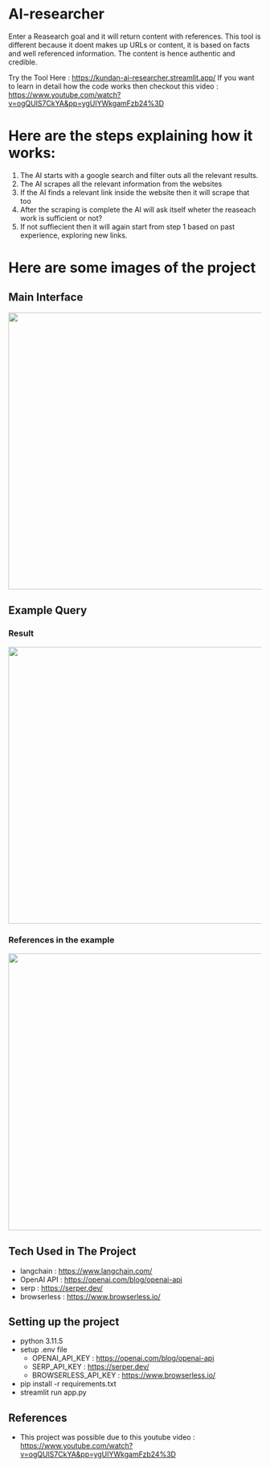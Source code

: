 # AI-researcher
Enter a Reasearch goal and it will return content with references. This tool is different because it doent makes up URLs or content, it is based on facts and well referenced information. The content is hence authentic and credible.

Try the Tool Here : https://kundan-ai-researcher.streamlit.app/
If you want to learn in detail how the code works then checkout this video : https://www.youtube.com/watch?v=ogQUlS7CkYA&pp=ygUIYWkgamFzb24%3D

# Here are the steps explaining how it works:

1. The AI starts with a google search and filter outs all the relevant results.
2. The AI scrapes all the relevant information from the websites
3. If the AI finds a relevant link inside the website then it will scrape that too
4. After the scraping is complete the AI will ask itself wheter the reaseach work is sufficient or not?
5. If not suffiecient then it will again start from step 1 based on past experience, exploring new links.

# Here are some images of the project

## Main Interface

<img src="https://github.com/kundank191/ai-researcher/assets/26672993/4f424ea1-8505-4f26-b909-ab44c12138a4" width="700" height="550"/>

## Example Query

### Result

<img src="https://github.com/kundank191/ai-researcher/assets/26672993/a17f59ce-f8b5-4f5b-8560-19b744e6a7ca" width="700" height="550"/>

### References in the example

<img src="https://github.com/kundank191/ai-researcher/assets/26672993/81239347-d47e-4ddd-949b-19219d90e9d4" width="700" height="550"/>


## Tech Used in The Project

* langchain : https://www.langchain.com/
* OpenAI API : https://openai.com/blog/openai-api
* serp : https://serper.dev/
* browserless : https://www.browserless.io/

## Setting up the project

* python 3.11.5
* setup .env file
    * OPENAI_API_KEY : https://openai.com/blog/openai-api
    * SERP_API_KEY : https://serper.dev/
    * BROWSERLESS_API_KEY : https://www.browserless.io/
* pip install -r requirements.txt
* streamlit run app.py

## References
* This project was possible due to this youtube video : https://www.youtube.com/watch?v=ogQUlS7CkYA&pp=ygUIYWkgamFzb24%3D
